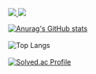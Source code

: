   <span align="center">
  <a href="https://www.instagram.com/sejun_noah08/">
    <img src="https://img.shields.io/badge/Instagram-E4405F?style=for-the-badge&logo=Instagram&logoColor=white"/>
  </a>
</span>
<span align="center">
  <a href="https://velog.io/@yuuki08noah/posts/">
    <img src="https://img.shields.io/badge/velog-20C997?style=for-the-badge&logo=velog&logoColor=white"/>
  </a>
</span> 
  
  <span style='margin: auto'>[![Anurag's GitHub stats](https://github-readme-stats.vercel.app/api?username=yuuki08noah&theme=radical)](https://github.com/anuraghazra/github-readme-stats)</span>
  <br><br>
  ![Top Langs](https://github-readme-stats.vercel.app/api/top-langs/?username=yuuki08noah&langs_count=20?theme=radical)
  <br><br>
  [![Solved.ac Profile](http://mazassumnida.wtf/api/generate_badge?boj=yuuki08noah)](https://solved.ac/yuuki08noah)
</center>
